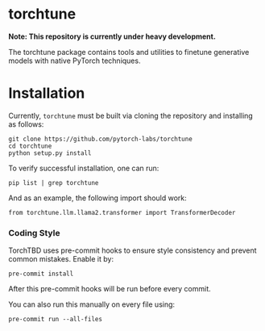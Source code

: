 
# torchtune

**Note: This repository is currently under heavy development.**

The torchtune package contains tools and utilities to finetune generative models with native PyTorch techniques.

# Installation

Currently, `torchtune` must be built via cloning the repository and installing as follows:

```
git clone https://github.com/pytorch-labs/torchtune
cd torchtune
python setup.py install
```

To verify successful installation, one can run:

```
pip list | grep torchtune
```

And as an example, the following import should work:

```
from torchtune.llm.llama2.transformer import TransformerDecoder
```

### Coding Style
TorchTBD uses pre-commit hooks to ensure style consistency and prevent common mistakes. Enable it by:

```
pre-commit install
```

After this pre-commit hooks will be run before every commit.

You can also run this manually on every file using:

```
pre-commit run --all-files
```
